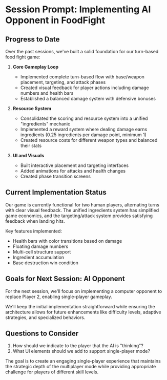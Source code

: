 # Session Prompt: Implementing AI Opponent in FoodFight

## Progress to Date

Over the past sessions, we've built a solid foundation for our turn-based food fight game:

1. **Core Gameplay Loop**
   - Implemented complete turn-based flow with base/weapon placement, targeting, and attack phases
   - Created visual feedback for player actions including damage numbers and health bars
   - Established a balanced damage system with defensive bonuses

2. **Resource System**
   - Consolidated the scoring and resource system into a unified "ingredients" mechanic
   - Implemented a reward system where dealing damage earns ingredients (0.25 ingredients per damage point, minimum 1)
   - Created resource costs for different weapon types and balanced their stats

3. **UI and Visuals**
   - Built interactive placement and targeting interfaces
   - Added animations for attacks and health changes
   - Created phase transition screens

## Current Implementation Status

Our game is currently functional for two human players, alternating turns with clear visual feedback. The unified ingredients system has simplified game economics, and the targeting/attack system provides satisfying feedback when landing hits.

Key features implemented:
- Health bars with color transitions based on damage
- Floating damage numbers
- Multi-cell structure support
- Ingredient accumulation
- Base destruction win condition

## Goals for Next Session: AI Opponent

For the next session, we'll focus on implementing a computer opponent to replace Player 2, enabling single-player gameplay.

We'll keep the initial implementation straightforward while ensuring the architecture allows for future enhancements like difficulty levels, adaptive strategies, and specialized behaviors.

## Questions to Consider

1. How should we indicate to the player that the AI is "thinking"?
2. What UI elements should we add to support single-player mode?

The goal is to create an engaging single-player experience that maintains the strategic depth of the multiplayer mode while providing appropriate challenge for players of different skill levels.